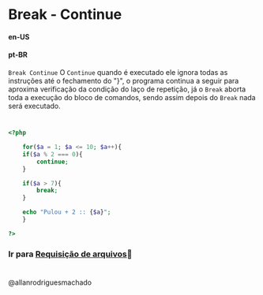 # Break - Continue                

#### en-US


#### pt-BR
`Break Continue` O `Continue` quando é executado ele ignora todas as instruções até o fechamento do "}", o programa 
continua a seguir para aproxima verificação da condição do laço de repetição, já o `Break` aborta toda a execução do 
bloco de comandos, sendo assim depois do `Break` nada será executado.

#

```php
<?php

    for($a = 1; $a <= 10; $a++){
    if($a % 2 === 0){
        continue;
    }

    if($a > 7){
        break;
    }

    echo "Pulou + 2 :: {$a}";
    }

?>
```


### Ir para [Requisição de arquivos](/5RequisicaoDeArquivos/1Include.md)🚀

#
@allanrodriguesmachado